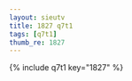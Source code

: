 ```yaml
--- 
layout: sieutv
title: 1827 q7t1
tags: [q7t1]
thumb_re: 1827
---
```

{% include q7t1 key="1827" %} 
